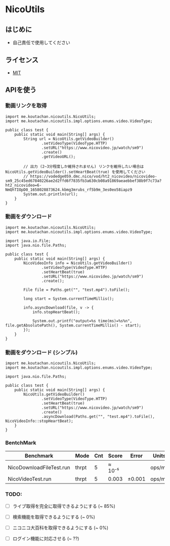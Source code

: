 # NicoUtils

## はじめに
 - 自己責任で使用してください

## ライセンス
 - [MIT](LICENSE)
 
## APIを使う

### 動画リンクを取得
```
import me.koutachan.nicoutils.NicoUtils;
import me.koutachan.nicoutils.impl.options.enums.video.VideoType;

public class test {
    public static void main(String[] args) {
        String url = NicoUtils.getVideoBuilder()
                .setVideoType(VideoType.HTTP)
                .setURL("https://www.nicovideo.jp/watch/sm9")
                .create()
                .getVideoURL();

        // 出力 (2~3分程度しか維持されません) リンクを維持したい場合は NicoUtils.getVideoBuilder().setHeartBeat(true) を使用してください
        // https://vodedge059.dmc.nico/vod/ht2_nicovideo/nicovideo-sm9_25c45ed67840226ae2d2ffd6f7835fb3a630cb08a91869aeaebbef38b9f7c73a?ht2_nicovideo=6-NmQhTIOpD0_1658028873624.kbmg3mrubs_rf5b9m_3es0eo58iapz9
        System.out.println(url);
    }
}
```

### 動画をダウンロード
```
import me.koutachan.nicoutils.NicoUtils;
import me.koutachan.nicoutils.impl.options.enums.video.VideoType;

import java.io.File;
import java.nio.file.Paths;

public class test {
    public static void main(String[] args) {
        NicoVideoInfo info = NicoUtils.getVideoBuilder()
                .setVideoType(VideoType.HTTP)
                .setHeartBeat(true)
                .setURL("https://www.nicovideo.jp/watch/sm9")
                .create();

        File file = Paths.get("", "test.mp4").toFile();

        long start = System.currentTimeMillis();

        info.asyncDownload(file, v -> {
            info.stopHeartBeat();

            System.out.printf("output=%s time(ms)=%s%n", file.getAbsolutePath(), System.currentTimeMillis() - start);
        });
    }
}
```
### 動画をダウンロード (シンプル)
```
import me.koutachan.nicoutils.NicoUtils;
import me.koutachan.nicoutils.impl.options.enums.video.VideoType;

import java.nio.file.Paths;

public class test {
    public static void main(String[] args) {
        NicoUtils.getVideoBuilder()
                .setVideoType(VideoType.HTTP)
                .setHeartBeat(true)
                .setURL("https://www.nicovideo.jp/watch/sm9")
                .create()
                .asyncDownload(Paths.get("", "test.mp4").toFile(), NicoVideoInfo::stopHeartBeat);
    }
}
```

### BentchMark
| Benchmark                | Mode  | Cnt | Score  | Error  | Units  |
|--------------------------|-------|-----|--------|--------|--------|
| NicoDownloadFileTest.run | thrpt | 5   | ≈ 10⁻⁵ |        | ops/ms |
| NicoVideoTest.run        | thrpt | 5   | 0.003  | ±0.001 | ops/ms |

### TODO:
- [ ] ライブ取得を完全に取得できるようにする (~ 85%)
- [ ] 検索機能を取得できるようにする (~ 0%)
- [ ] ニコニコ大百科を取得できるようにする (~ 0%)


- [ ] ログイン機能に対応させる (~ ??)